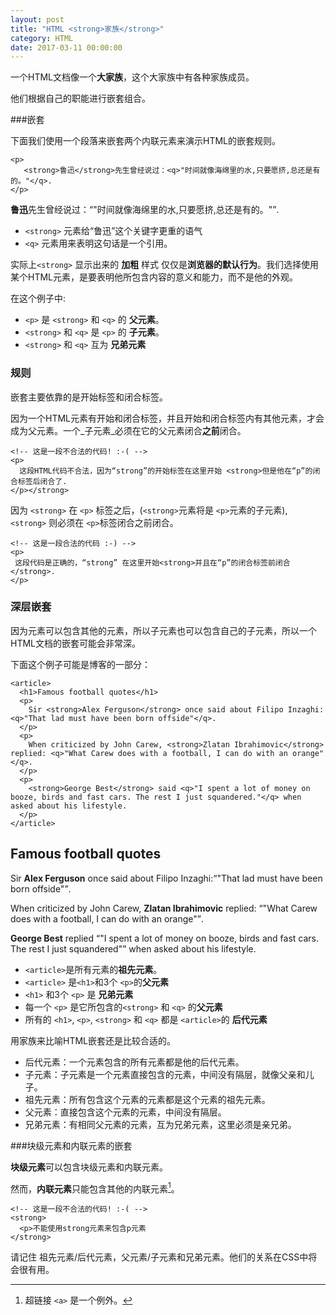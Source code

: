 ```yaml
---
layout: post
title: "HTML <strong>家族</strong>"
category: HTML
date: 2017-03-11 00:00:00
---
```



一个HTML文档像一个**大家族**，这个大家族中有各种家族成员。

他们根据自己的职能进行嵌套组合。

###嵌套

下面我们使用一个段落来嵌套两个内联元素来演示HTML的嵌套规则。

```
<p>
   <strong>鲁迅</strong>先生曾经说过：<q>"时间就像海绵里的水,只要愿挤,总还是有的。"</q>.
</p>
```

<div class="result"><p>
   <strong>鲁迅</strong>先生曾经说过：<q>"时间就像海绵里的水,只要愿挤,总还是有的。"</q>.
</p></div>



* `<strong>` 元素给“鲁迅”这个关键字更重的语气
* `<q>` 元素用来表明这句话是一个引用。

实际上`<strong>` 显示出来的 **加粗** 样式 仅仅是**浏览器的默认行为**。我们选择使用某个HTML元素，是要表明他所包含内容的意义和能力，而不是他的外观。

在这个例子中:

* `<p>` 是 `<strong>` 和 `<q>` 的 **父元素**。
* `<strong>` 和 `<q>` 是  `<p>` 的 **子元素**。
* `<strong>` 和 `<q>` 互为 **兄弟元素**

### 规则

嵌套主要依靠的是开始标签和闭合标签。

因为一个HTML元素有开始和闭合标签，并且开始和闭合标签内有其他元素，才会成为父元素。一个_子元素_必须在它的父元素闭合**之前**闭合。


```
<!-- 这是一段不合法的代码! :-( -->
<p>
  这段HTML代码不合法，因为“strong”的开始标签在这里开始 <strong>但是他在“p”的闭合标签后闭合了.
</p></strong>
```

因为  `<strong>` 在 `<p>` 标签之后，(`<strong>`元素将是 `<p>`元素的子元素),  `<strong>` 则必须在 `<p>`标签闭合之前闭合。

```
<!-- 这是一段合法的代码 :-) -->
<p>
 这段代码是正确的，“strong” 在这里开始<strong>并且在“p”的闭合标签前闭合</strong>.
</p>
```

### 深层嵌套


因为元素可以包含其他的元素，所以子元素也可以包含自己的子元素，所以一个HTML文档的嵌套可能会非常深。

下面这个例子可能是博客的一部分：

```
<article>
  <h1>Famous football quotes</h1>
  <p>
    Sir <strong>Alex Ferguson</strong> once said about Filipo Inzaghi:<q>"That lad must have been born offside"</q>.
  </p>
  <p>
    When criticized by John Carew, <strong>Zlatan Ibrahimovic</strong> replied: <q>"What Carew does with a football, I can do with an orange"</q>.
  </p>
  <p>
    <strong>George Best</strong> said <q>"I spent a lot of money on booze, birds and fast cars. The rest I just squandered."</q> when asked about his lifestyle.
  </p>
</article>
```

<div class="result">
  <article>
    <h1>Famous football quotes</h1>
    <p>
      Sir <strong>Alex Ferguson</strong> once said about Filipo Inzaghi:<q>"That lad must have been born offside"</q>.
    </p>
    <p>
      When criticized by John Carew, <strong>Zlatan Ibrahimovic</strong> replied: <q>"What Carew does with a football, I can do with an orange"</q>.
    </p>
    <p>
      <strong>George Best</strong> replied <q>"I spent a lot of money on booze, birds and fast cars. The rest I just squandered"</q> when asked about his lifestyle.
    </p>
  </article>
</div>


* `<article>`是所有元素的**祖先元素**。
* `<article>` 是`<h1>`和3个 `<p>`的**父元素**
* `<h1>` 和3个 `<p>` 是 **兄弟元素**
* 每一个 `<p>` 是它所包含的`<strong>` 和 `<q>` 的**父元素**
* 所有的 `<h1>`, `<p>`, `<strong>` 和 `<q>` 都是 `<article>`的 **后代元素**

用家族来比喻HTML嵌套还是比较合适的。

* 后代元素：一个元素包含的所有元素都是他的后代元素。
* 子元素：子元素是一个元素直接包含的元素，中间没有隔层，就像父亲和儿子。
* 祖先元素：所有包含这个元素的元素都是这个元素的祖先元素。
* 父元素：直接包含这个元素的元素，中间没有隔层。
* 兄弟元素：有相同父元素的元素，互为兄弟元素，这里必须是亲兄弟。


###块级元素和内联元素的嵌套


**块级元素**可以包含块级元素和内联元素。

然而，**内联元素**只能包含其他的内联元素[^1]。

```
<!-- 这是一段不合法的代码! :-( -->
<strong>
  <p>不能使用strong元素来包含p元素
</strong>
```

请记住 祖先元素/后代元素，父元素/子元素和兄弟元素。他们的关系在CSS中将会很有用。

[^1]: 超链接 `<a>` 是一个例外。
